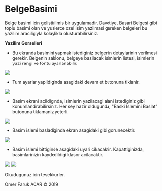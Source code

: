 # BelgeBasimi

Belge basimi icin gelistirilmis bir uygulamadir. Davetiye, Basari Belgesi gibi toplu basimi olan ve yuzlerce ozel isim yazilmasi gereken belgeleri bu yazilim araciligiyla kolaylikla olusturabilirsiniz.

**Yazilim Gorselleri**

- Bu ekranda basimini yapmak istediginiz belgenin detaylarinin verilmesi gerekir. Belgenin sablonu, belgeye basilacak isimlerin listesi, isimlerin yazi rengi ve fontu ayarlanabilir.

![](https://i.ibb.co/X8M2RLQ/1.png)

- Tum ayarlar yapildiginda asagidaki devam et butonuna tiklanir.

![](https://i.ibb.co/K5gbm0d/2.png)

- Basim ekrani acildiginda, isimlerin yazilacagi alani istediginiz gibi konumlandirabilirsiniz. Her sey hazir oldugunda, "Baski Islemini Baslat" butonuna tiklamaniz yeterli.

![](https://i.ibb.co/0jdsgxC/3.png)

- Basim islemi basladiginda ekran asagidaki gibi gorunecektir.

![](https://i.ibb.co/Gsy3cxx/4.png)


- Basim islemi bittiginde asagidaki uyari cikacaktir. Kapattiginizda, basimlarinizin kaydedildigi klasor acilacaktir.

![](https://i.ibb.co/Df4FwvH/5.png)
![](https://i.ibb.co/cgz47YH/6.png)

Okudugunuz icin tesekkurler.

Omer Faruk ACAR © 2019
